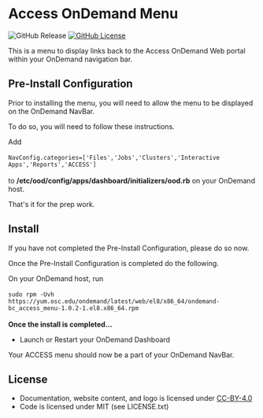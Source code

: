 # Access OnDemand Menu

![GitHub Release](https://img.shields.io/github/release/osc/bc_access_menu.svg)
[![GitHub License](https://img.shields.io/badge/license-MIT-green.svg)](https://opensource.org/licenses/MIT)

This is a menu to display links back to the Access OnDemand Web portal within your OnDemand navigation bar.

## Pre-Install Configuration
Prior to installing the menu, you will need to allow the menu to be displayed on the OnDemand NavBar.

To do so, you will need to follow these instructions.

Add
<br /><br />
```NavConfig.categories=['Files','Jobs','Clusters','Interactive Apps','Reports','ACCESS'] ``` 
<br /><br />
to **/etc/ood/config/apps/dashboard/initializers/ood.rb** on your OnDemand host.

That's it for the prep work.

## Install
If you have not completed the Pre-Install Configuration, please do so now.

Once the Pre-Install Configuration is completed do the following.


On your OnDemand host, run<br /><br />
```sudo rpm -Uvh https://yum.osc.edu/ondemand/latest/web/el8/x86_64/ondemand-bc_access_menu-1.0.2-1.el8.x86_64.rpm```
<br /><br />**Once the install is completed...**
- Launch or Restart your OnDemand Dashboard

Your ACCESS menu should now be a part of your OnDemand NavBar.

## License

* Documentation, website content, and logo is licensed under
  [CC-BY-4.0](https://creativecommons.org/licenses/by/4.0/)
* Code is licensed under MIT (see LICENSE.txt)
